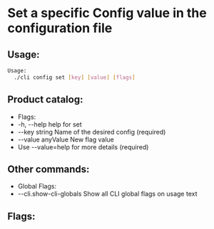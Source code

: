 # Set a specific Config value in the configuration file

## Usage:
```bash
Usage:
  ./cli config set [key] [value] [flags]
```

## Product catalog:
- Flags:
- -h, --help             help for set
- --key string       Name of the desired config (required)
- --value anyValue   New flag value
- Use --value=help for more details (required)

## Other commands:
- Global Flags:
- --cli.show-cli-globals   Show all CLI global flags on usage text

## Flags:
```bash

```

